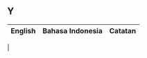 ## Y

| English		| Bahasa Indonesia		| Catatan		|
|---------------|-----------------------|---------------|
|
